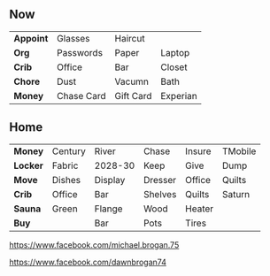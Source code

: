 ## Now
|   |   |   |   |
| - | - | - | - |
| **Appoint** | Glasses    | Haircut   |          | 
| **Org**     | Passwords  | Paper     | Laptop   | 
| **Crib**    | Office     | Bar       | Closet   |
| **Chore**   | Dust       | Vacumn    | Bath     |
| **Money**   | Chase Card | Gift Card | Experian |  

## Home
|   |   |    |   |   |   |
| - | - | -  | - | - | - |
| **Money**  | Century | River   | Chase   | Insure | TMobile | 
| **Locker** | Fabric  | 2028-30 | Keep    | Give   | Dump    |
| **Move**   | Dishes  | Display | Dresser | Office | Quilts  |
| **Crib**   | Office  | Bar     | Shelves | Quilts | Saturn  |
| **Sauna**  | Green   | Flange  | Wood    | Heater |         |
| **Buy**    |         | Bar     | Pots    | Tires  |         | 

https://www.facebook.com/michael.brogan.75

https://www.facebook.com/dawnbrogan74